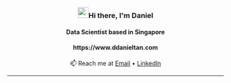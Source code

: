 <h3 align="center"> <img src="https://media.giphy.com/media/hvRJCLFzcasrR4ia7z/giphy.gif" width="25">Hi there, I'm Daniel  </h3>
<h4 align="center">Data Scientist based in Singapore</h4>
<h4 align="center">https://www.ddanieltan.com</h4>
<p align="center"> 📫 Reach me at
  <a href = "mailto: danieltan.singapore@gmail.com">Email</a> •
  <a href="https://www.linkedin.com/in/ddanieltan/">LinkedIn</a>
</p>

---

<!--
**ddanieltan/ddanieltan** is a ✨ _special_ ✨ repository because its `README.md` (this file) appears on your GitHub profile.

Here are some ideas to get you started:

- 🔭 I’m currently working on ...
- 🌱 I’m currently learning ...
- 👯 I’m looking to collaborate on ...
- 🤔 I’m looking for help with ...
- 💬 Ask me about ...
- 📫 How to reach me: ...
- 😄 Pronouns: ...
- ⚡ Fun fact: ...
-->
